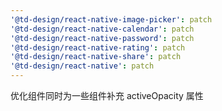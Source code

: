 ```yaml
---
'@td-design/react-native-image-picker': patch
'@td-design/react-native-calendar': patch
'@td-design/react-native-password': patch
'@td-design/react-native-rating': patch
'@td-design/react-native-share': patch
'@td-design/react-native': patch
---
```


优化组件同时为一些组件补充 activeOpacity 属性
